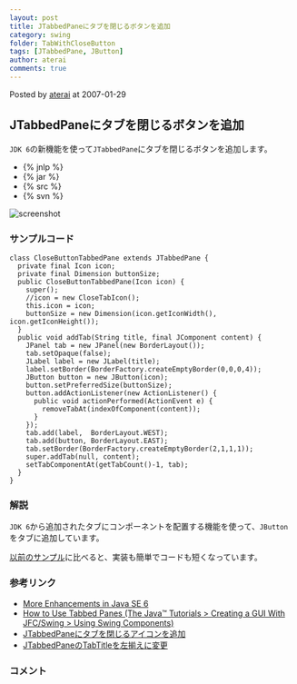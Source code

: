 ```yaml
---
layout: post
title: JTabbedPaneにタブを閉じるボタンを追加
category: swing
folder: TabWithCloseButton
tags: [JTabbedPane, JButton]
author: aterai
comments: true
---
```


Posted by [aterai](http://terai.xrea.jp/aterai.html) at 2007-01-29

## JTabbedPaneにタブを閉じるボタンを追加
`JDK 6`の新機能を使って`JTabbedPane`にタブを閉じるボタンを追加します。

- {% jnlp %}
- {% jar %}
- {% src %}
- {% svn %}

<!-- dummy comment line for breaking list -->

![screenshot](https://lh6.googleusercontent.com/_9Z4BYR88imo/TQTVCzHeo0I/AAAAAAAAAnA/hnMCEbHXnnw/s800/TabWithCloseButton.png)

### サンプルコード
<pre class="prettyprint"><code>class CloseButtonTabbedPane extends JTabbedPane {
  private final Icon icon;
  private final Dimension buttonSize;
  public CloseButtonTabbedPane(Icon icon) {
    super();
    //icon = new CloseTabIcon();
    this.icon = icon;
    buttonSize = new Dimension(icon.getIconWidth(), icon.getIconHeight());
  }
  public void addTab(String title, final JComponent content) {
    JPanel tab = new JPanel(new BorderLayout());
    tab.setOpaque(false);
    JLabel label = new JLabel(title);
    label.setBorder(BorderFactory.createEmptyBorder(0,0,0,4));
    JButton button = new JButton(icon);
    button.setPreferredSize(buttonSize);
    button.addActionListener(new ActionListener() {
      public void actionPerformed(ActionEvent e) {
        removeTabAt(indexOfComponent(content));
      }
    });
    tab.add(label,  BorderLayout.WEST);
    tab.add(button, BorderLayout.EAST);
    tab.setBorder(BorderFactory.createEmptyBorder(2,1,1,1));
    super.addTab(null, content);
    setTabComponentAt(getTabCount()-1, tab);
  }
}
</code></pre>

### 解説
`JDK 6`から追加されたタブにコンポーネントを配置する機能を使って、`JButton`をタブに追加しています。

[以前のサンプル](http://terai.xrea.jp/Swing/TabWithCloseIcon.html)に比べると、実装も簡単でコードも短くなっています。

### 参考リンク
- [More Enhancements in Java SE 6](http://java.sun.com/developer/technicalArticles/J2SE/Desktop/javase6/enhancements/)
- [How to Use Tabbed Panes (The Java™ Tutorials > Creating a GUI With JFC/Swing > Using Swing Components)](http://docs.oracle.com/javase/tutorial/uiswing/components/tabbedpane.html)
- [JTabbedPaneにタブを閉じるアイコンを追加](http://terai.xrea.jp/Swing/TabWithCloseIcon.html)
- [JTabbedPaneのTabTitleを左揃えに変更](http://terai.xrea.jp/Swing/TabTitleAlignment.html)

<!-- dummy comment line for breaking list -->

### コメント
